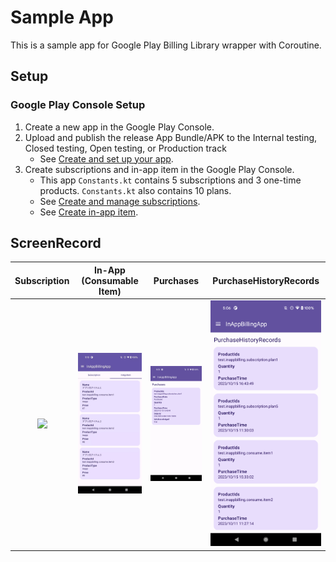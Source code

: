 # Sample App
This is a sample app for Google Play Billing Library wrapper with Coroutine.

## Setup
### Google Play Console Setup
1. Create a new app in the Google Play Console.
2. Upload and publish the release App Bundle/APK to the Internal testing, Closed testing, Open testing, or Production track
   - See [Create and set up your app](https://support.google.com/googleplay/android-developer/answer/113469).
3. Create subscriptions and in-app item in the Google Play Console.
   - This app `Constants.kt` contains 5 subscriptions and 3 one-time products. `Constants.kt` also contains 10 plans.
   - See [Create and manage subscriptions](https://support.google.com/googleplay/android-developer/answer/140504).
   - See [Create in-app item](https://support.google.com/googleplay/android-developer/answer/1153481).

## ScreenRecord
| Subscription | In-App (Consumable Item) | Purchases | PurchaseHistoryRecords |
|:--:|:---:|:---:|:---:|
| <img src="screenrecord/subscription.gif" width="300"/> | <img src="screenrecord/in_app.gif" width="300"/> | <img src="screenrecord/purchases.png" width="300"/> | <img src="screenrecord/purchase_history_records.png" width="300"/> |